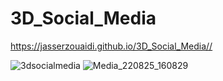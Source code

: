 # 3D_Social_Media

https://jasserzouaidi.github.io/3D_Social_Media//

![3dsocialmedia](https://user-images.githubusercontent.com/99995087/186642605-80543343-1d85-44f8-bb04-a25944407ebb.png)
![Media_220825_160829](https://user-images.githubusercontent.com/99995087/186858662-86b92f6e-bf75-4b09-827e-14701c8d9369.gif)
